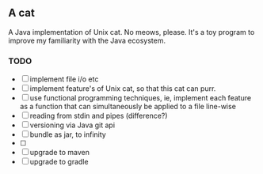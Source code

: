 ## A cat
A Java implementation of Unix cat. No meows, please.
It's a toy program to improve my familiarity with the Java ecosystem.

### TODO
- [ ] implement file i/o etc
- [ ] implement feature's of Unix cat, so that this cat can purr.
- [ ] use functional programming techniques, ie, implement each feature as a 
     function that can simultaneously be applied to a file line-wise
- [ ] reading from stdin and pipes (difference?)
- [ ] versioning via Java git api
- [ ] bundle as jar, to infinity
- [ ] 
- [ ] upgrade to maven
- [ ] upgrade to gradle
